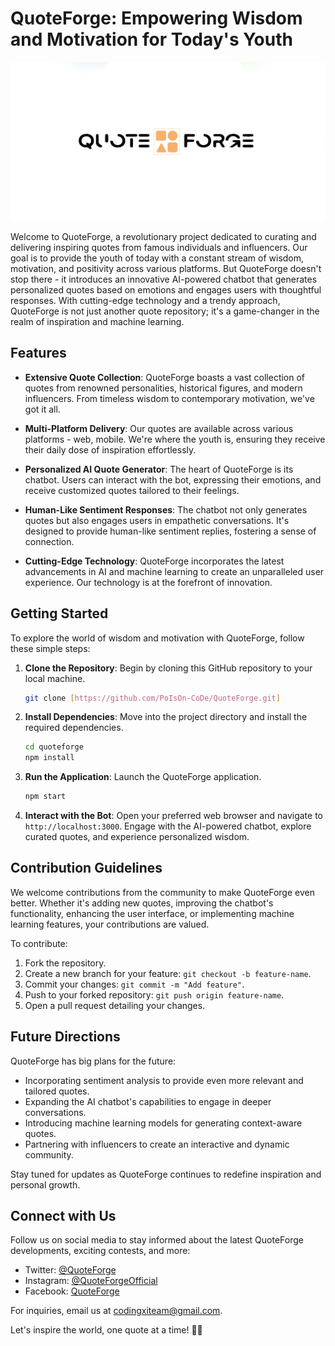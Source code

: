 # QuoteForge: Empowering Wisdom and Motivation for Today's Youth

![QuoteForge Logo](logo.png)

Welcome to QuoteForge, a revolutionary project dedicated to curating and delivering inspiring quotes from famous individuals and influencers. Our goal is to provide the youth of today with a constant stream of wisdom, motivation, and positivity across various platforms. But QuoteForge doesn't stop there - it introduces an innovative AI-powered chatbot that generates personalized quotes based on emotions and engages users with thoughtful responses. With cutting-edge technology and a trendy approach, QuoteForge is not just another quote repository; it's a game-changer in the realm of inspiration and machine learning.

## Features

- **Extensive Quote Collection**: QuoteForge boasts a vast collection of quotes from renowned personalities, historical figures, and modern influencers. From timeless wisdom to contemporary motivation, we've got it all.

- **Multi-Platform Delivery**: Our quotes are available across various platforms - web, mobile. We're where the youth is, ensuring they receive their daily dose of inspiration effortlessly.

- **Personalized AI Quote Generator**: The heart of QuoteForge is its chatbot. Users can interact with the bot, expressing their emotions, and receive customized quotes tailored to their feelings.

- **Human-Like Sentiment Responses**: The chatbot not only generates quotes but also engages users in empathetic conversations. It's designed to provide human-like sentiment replies, fostering a sense of connection.

- **Cutting-Edge Technology**: QuoteForge incorporates the latest advancements in AI and machine learning to create an unparalleled user experience. Our technology is at the forefront of innovation.

## Getting Started

To explore the world of wisdom and motivation with QuoteForge, follow these simple steps:

1. **Clone the Repository**: Begin by cloning this GitHub repository to your local machine.

   ```bash
   git clone [https://github.com/PoIsOn-CoDe/QuoteForge.git]
   ```

2. **Install Dependencies**: Move into the project directory and install the required dependencies.

   ```bash
   cd quoteforge
   npm install
   ```

3. **Run the Application**: Launch the QuoteForge application.

   ```bash
   npm start
   ```

4. **Interact with the Bot**: Open your preferred web browser and navigate to `http://localhost:3000`. Engage with the AI-powered chatbot, explore curated quotes, and experience personalized wisdom.

## Contribution Guidelines

We welcome contributions from the community to make QuoteForge even better. Whether it's adding new quotes, improving the chatbot's functionality, enhancing the user interface, or implementing machine learning features, your contributions are valued.

To contribute:

1. Fork the repository.
2. Create a new branch for your feature: `git checkout -b feature-name`.
3. Commit your changes: `git commit -m "Add feature"`.
4. Push to your forked repository: `git push origin feature-name`.
5. Open a pull request detailing your changes.

## Future Directions

QuoteForge has big plans for the future:

- Incorporating sentiment analysis to provide even more relevant and tailored quotes.
- Expanding the AI chatbot's capabilities to engage in deeper conversations.
- Introducing machine learning models for generating context-aware quotes.
- Partnering with influencers to create an interactive and dynamic community.

Stay tuned for updates as QuoteForge continues to redefine inspiration and personal growth.

## Connect with Us

Follow us on social media to stay informed about the latest QuoteForge developments, exciting contests, and more:

- Twitter: [@QuoteForge](https://twitter.com/QuoteForge)
- Instagram: [@QuoteForgeOfficial](https://www.instagram.com/QuoteForgeOfficial)
- Facebook: [QuoteForge](https://www.facebook.com/QuoteForge)

For inquiries, email us at codingxiteam@gmail.com.

Let's inspire the world, one quote at a time! 🚀🌟
